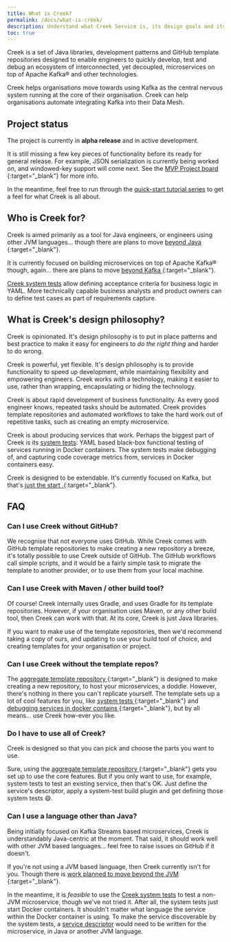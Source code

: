 ```yaml
---
title: What is Creek?
permalink: /docs/what-is-creek/
description: Understand what Creek Service is, its design goals and its architecture.
toc: true
---
```


Creek is a set of Java libraries, development patterns and GitHub template repositories designed to enable engineers 
to quickly develop, test and debug an ecosystem of interconnected, yet decoupled, microservices on top of Apache Kafka® 
and other technologies.

Creek helps organisations move towards using Kafka as the central nervous system running at the core of their organisation.
Creek can help organisations automate integrating Kafka into their Data Mesh.

## Project status

The project is currently in **alpha release** and in active development.

It is still missing a few key pieces of functionality before its ready for general release.
For example, JSON serialization is currently being worked on, and windowed-key support will come next.
See the [MVP Project board <i class="fas fa-external-link-alt"></i>][mvp]{:target="_blank"} for more info.

In the meantime, feel free to run through the [quick-start tutorial series][quickStart] to get a feel for what Creek is all about.

## Who is Creek for?

Creek is aimed primarily as a tool for Java engineers, or engineers using other JVM languages... 
though there are plans to move [beyond Java <i class="fas fa-external-link-alt"></i>][beyondJava]{:target="_blank"}.

It is currently focused on building microservices on top of Apache Kafka® though, again... 
there are plans to move [beyond Kafka <i class="fas fa-external-link-alt"></i>][beyondKafka]{:target="_blank"}.

[Creek system tests][systemTest] allow defining acceptance criteria for business logic in YAML. 
More technically capable business analysts and product owners can to define test cases as part of requirements capture.

## What is Creek's design philosophy? 

Creek is opinionated. It's design philosophy is to put in place patterns and best practice to make it easy for engineers
to _do the right thing_ and harder to do wrong.

Creek is powerful, yet flexible. It's design philosophy is to provide functionality to speed up development,
while maintaining flexibility and empowering engineers. 
Creek works _with_ a technology, making it easier to use, rather than wrapping, encapsulating or hiding the technology.

Creek is about rapid development of business functionality. As every good engineer knows, repeated tasks should be automated.
Creek provides template repositories and automated workflows to take the hard work out of repetitive tasks, such as creating
an empty microservice.

Creek is about producing services that work. Perhaps the biggest part of Creek is its 
[system tests][systemTest]: YAML based black-box functional testing of services running in Docker containers. 
The system tests make debugging of, and capturing code coverage metrics from, services in Docker containers easy.

Creek is designed to be extendable. It's currently focused on Kafka, but that's [just the start <i class="fas fa-external-link-alt"></i>.][beyondKafka]{:target="_blank"}.

## FAQ

### Can I use Creek without GitHub?

We recognise that not everyone uses GitHub. While Creek comes with GitHub template repositories to make creating a new repository a breeze,
it's totally possible to use Creek outside of GitHub. The GitHub workflows call simple scripts, and it would be a fairly simple task
to migrate the template to another provider, or to use them from your local machine.

### Can I use Creek with Maven / other build tool?

Of course! Creek internally uses Gradle, and uses Gradle for its template repositories. However, if your organisation
uses Maven, or any other build tool, then Creek can work with that. At its core, Creek is just Java libraries.

If you want to make use of the template repositories, then we'd recommend taking a copy of ours, and updating to use
your build tool of choice, and creating templates for your organisation or project.

### Can I use Creek without the template repos?

The [aggregate template repository <i class="fas fa-external-link-alt"></i>][aggTemp]{:target="_blank"} is designed 
to make creating a new repository, to host your microservices, a doddle.
However, there's nothing in there you can't replicate yourself. The template sets up a lot of cool features for you, like
[system tests <i class="fas fa-external-link-alt"></i>][aggSystemTest]{:target="_blank"} and 
[debugging services in docker contains <i class="fas fa-external-link-alt"></i>][serviceDebug]{:target="_blank"}, 
but by all means... use Creek how-ever you like.

### Do I have to use all of Creek?

Creek is designed so that you can pick and choose the parts you want to use. 

Sure, using the [aggregate template repository <i class="fas fa-external-link-alt"></i>][aggTemp]{:target="_blank"}
gets you set up to use the core features. But if you only want to use, for example, system tests to test an existing
service, then that's OK. Just define the service's descriptor, apply a system-test build plugin and get defining those
system tests :smile:.

### Can I use a language other than Java?

Being initially focused on Kafka Streams based microservices, Creek is understandably Java-centric at the moment.
That said, it should work well with other JVM based languages... feel free to raise issues on GitHub if it doesn't.

If you're not using a JVM based language, then Creek currently isn't for you. Though there is [work planned to move 
beyond the JVM <i class="fas fa-external-link-alt"></i>][beyondJava]{:target="_blank"}.

In the meantime, it is _feasible_ to use the [Creek system tests][systemTest] to test a non-JVM microservice, 
though we've not tried it. After all, the system tests just start Docker containers. It shouldn't matter what language
the service within the Docker container is using. To make the service discoverable by the system tests, a
[service descriptor][serviceDescriptor] would need to be written for the microservice, in Java or another JVM language.

[beyondJava]: https://github.com/creek-service/creek-service/issues/17
[beyondKafka]: https://github.com/creek-service/creek-service/issues/18
[systemTest]: /creek-system-test/
[quickStart]: /tutorials/#quick-start-tutorial-series
[mvp]: https://github.com/orgs/creek-service/projects/3
[aggTemp]: /aggregate-template/
[aggSystemTest]: /aggregate-template/features/system-testing
[serviceDebug]: /basic-kafka-streams-demo/debugging
[serviceDescriptor]: /docs/descriptors/